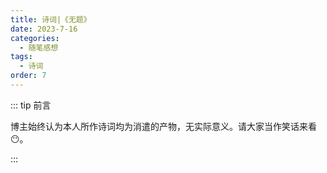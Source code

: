 ```yaml
---
title: 诗词|《无题》
date: 2023-7-16
categories: 
  - 随笔感想
tags: 
  - 诗词
order: 7
---
```


::: tip 前言

 博主始终认为本人所作诗词均为消遣的产物，无实际意义。请大家当作笑话来看😶。

:::

 <Poem t="《无题》" :p="['渡镜照月渐侵晨，晓风孤凄不世身','月花落尽洞庭杵，目临思兮与佳人']"/>
